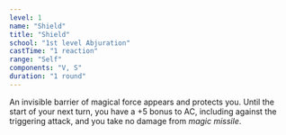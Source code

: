 ```yaml
---
level: 1
name: "Shield"
title: "Shield"
school: "1st level Abjuration"
castTime: "1 reaction"
range: "Self"
components: "V, S"
duration: "1 round"
---
```


An invisible barrier of magical force appears and protects you. Until the start of your next turn, you have a +5 bonus to AC, including against the triggering attack, and you take no damage from *magic missile*.
